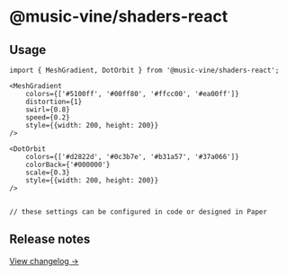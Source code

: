 # @music-vine/shaders-react

## Usage

```
import { MeshGradient, DotOrbit } from '@music-vine/shaders-react';

<MeshGradient
    colors={['#5100ff', '#00ff80', '#ffcc00', '#ea00ff']}
    distortion={1}
    swirl={0.8}
    speed={0.2}
    style={{width: 200, height: 200}}
/>

<DotOrbit
    colors={['#d2822d', '#0c3b7e', '#b31a57', '#37a066']}
    colorBack={'#000000'}
    scale={0.3}
    style={{width: 200, height: 200}}
/>


// these settings can be configured in code or designed in Paper
```

## Release notes

[View changelog →](https://github.com/music-vine/shaders/blob/main/CHANGELOG.md)
